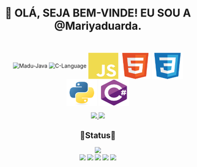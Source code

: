 <div align="center">
  <h1>👋 OLÁ, SEJA BEM-VINDE! EU SOU A @Mariyaduarda.  </h1>
</div>
<br>
<div align="center" style="display: inline_block"><br>
   <img align="center" alt="Madu-Java" height="70" width="80" src="https://cdn.jsdelivr.net/gh/devicons/devicon/icons/java/java-original.svg" />
  <img align="center" alt="C-Language" height="70" width="80" src="https://cdn.jsdelivr.net/gh/devicons/devicon/icons/c/c-original.svg" />
  <img align="center" alt="Madu-Js" height="70" width="80" src="https://raw.githubusercontent.com/devicons/devicon/master/icons/javascript/javascript-plain.svg">
  <img align="center" alt="Madu-HTML" height="70" width="80" src="https://raw.githubusercontent.com/devicons/devicon/master/icons/html5/html5-original.svg">
  <img align="center" alt="Madu-CSS" height="70" width="80" src="https://raw.githubusercontent.com/devicons/devicon/master/icons/css3/css3-original.svg">
  <img align="center" alt="Madu-Python" height="70" width="80" src="https://raw.githubusercontent.com/devicons/devicon/master/icons/python/python-original.svg">
  <img align="center" alt="Madu-Csharp" height="70" width="80" src="https://raw.githubusercontent.com/devicons/devicon/master/icons/csharp/csharp-original.svg">
</div><br>

<div align="center"> 
 <a href="mailto:mariyaduarda@gmail.com">
  <img src="https://img.shields.io/badge/-Gmail-%23333?style=for-the-badge&logo=gmail&logoColor=red" target="_blank"/</a>
  <a href="https://www.linkedin.com/in/mariyaduarda" target="_blank"><img src="https://img.shields.io/badge/-LinkedIn-%230077B5?style=for-the-badge&logo=linkedin&logoColor=white" target="_blank"></a> 
</div>

  
<div align=center> 
  <h2>🌟Status🌟</h2>
  <img height=150px src="https://streak-stats.demolab.com?user=Mariyaduarda&theme=algolia"></br>
  <img src="https://github-profile-summary-cards.vercel.app/api/cards/profile-details?username=Mariyaduarda&theme=algolia">
  <img src="https://github-profile-summary-cards.vercel.app/api/cards/repos-per-language?username=Mariyaduarda&theme=algolia">
  <img src="https://github-profile-summary-cards.vercel.app/api/cards/most-commit-language?username=Mariyaduarda&theme=algolia">
  <img src="https://github-profile-summary-cards.vercel.app/api/cards/stats?username=Mariyaduarda&theme=algolia">
  <img src="https://github-profile-summary-cards.vercel.app/api/cards/productive-time?username=Mariyaduarda&theme=algolia">
</div>
